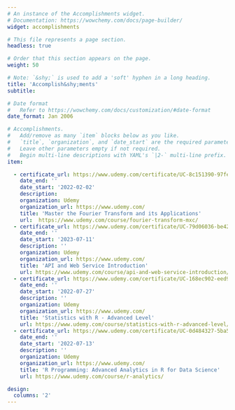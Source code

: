 ```yaml
---
# An instance of the Accomplishments widget.
# Documentation: https://wowchemy.com/docs/page-builder/
widget: accomplishments

# This file represents a page section.
headless: true

# Order that this section appears on the page.
weight: 50

# Note: `&shy;` is used to add a 'soft' hyphen in a long heading.
title: 'Accomplish&shy;ments'
subtitle:

# Date format
#   Refer to https://wowchemy.com/docs/customization/#date-format
date_format: Jan 2006

# Accomplishments.
#   Add/remove as many `item` blocks below as you like.
#   `title`, `organization`, and `date_start` are the required parameters.
#   Leave other parameters empty if not required.
#   Begin multi-line descriptions with YAML's `|2-` multi-line prefix.
item:

  - certificate_url: https://www.udemy.com/certificate/UC-8c151390-97fe-4dc0-ae0c-9a81fab129eb/
    date_end: ''
    date_start: '2022-02-02'
    description: 
    organization: Udemy
    organization_url: https://www.udemy.com/
    title: 'Master the Fourier Transform and its Applications'
    url:  https://www.udemy.com/course/fourier-transform-mxc/
  - certificate_url: https://www.udemy.com/certificate/UC-79d06036-be42-4a6d-a3e5-d36419906e51/
    date_end: ''
    date_start: '2023-07-11'
    description: ''
    organization: Udemy
    organization_url: https://www.udemy.com/
    title: 'API and Web Service Introduction'
    url: https://www.udemy.com/course/api-and-web-service-introduction/
  - certificate_url: https://www.udemy.com/certificate/UC-168ec902-eed9-466b-9658-bda2232259c0/
    date_end: ''
    date_start: '2022-07-27'
    description: ''
    organization: Udemy
    organization_url: https://www.udemy.com/
    title: 'Statistics with R - Advanced Level'
    url: https://www.udemy.com/course/statistics-with-r-advanced-level/
  - certificate_url: https://www.udemy.com/certificate/UC-0d484327-5ba5-4d54-8a90-520b9da782c3/
    date_end: ''
    date_start: '2022-07-13'
    description: ''
    organization: Udemy
    organization_url: https://www.udemy.com/
    title: 'R Programming: Advanced Analytics in R for Data Science'
    url: https://www.udemy.com/course/r-analytics/

design:
  columns: '2'
---
```

